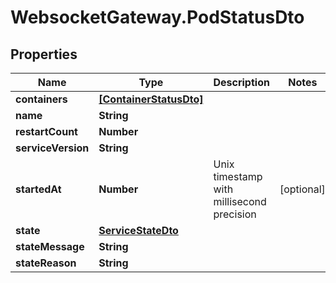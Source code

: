 # WebsocketGateway.PodStatusDto

## Properties

Name | Type | Description | Notes
------------ | ------------- | ------------- | -------------
**containers** | [**[ContainerStatusDto]**](ContainerStatusDto.md) |  | 
**name** | **String** |  | 
**restartCount** | **Number** |  | 
**serviceVersion** | **String** |  | 
**startedAt** | **Number** | Unix timestamp with millisecond precision | [optional] 
**state** | [**ServiceStateDto**](ServiceStateDto.md) |  | 
**stateMessage** | **String** |  | 
**stateReason** | **String** |  | 


